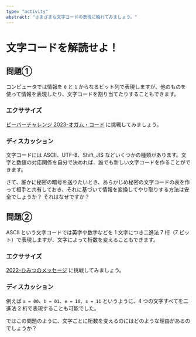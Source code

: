 ```yaml
---
type: "activity"
abstract: "さまざまな文字コードの表現に触れてみましょう。"
---
```


# 文字コードを解読せよ！

## 問題①

コンピュータでは情報を `0` と `1` からなるビット列で表現しますが、他のものを使って情報を表現したり、文字コードを割り当てたりすることもできます。

### エクササイズ

[ビーバーチャレンジ 2023-オガム・コード](https://bebras.eplang.jp/index.php?2023-%E3%82%AA%E3%82%AC%E3%83%A0%E3%83%BB%E3%82%B3%E3%83%BC%E3%83%89) に挑戦してみましょう。

### ディスカッション

文字コードには ASCII、UTF-8、Shift_JIS などいくつかの種類があります。文字と数値の対応関係を自分で決めれば、誰でも新しい文字コードを作ることができます。

さて、誰かに秘密の暗号を送りたいとき、あらかじめ秘密の文字コードの表を作って相手と共有しておき、それに基づいて情報を変換してやり取りする方法は安全でしょうか？ それはなぜですか？

## 問題②

ASCII という文字コードでは英字や数字などを 1 文字につき二進法 7 桁（7 ビット）で表現しますが、文字によって桁数を変えることもできます。

### エクササイズ

[2022-ひみつのメッセージ](https://bebras.eplang.jp/index.php?2022-) に挑戦してみましょう。

### ディスカッション

例えば `a = 00`、`b = 01`、`e = 10`、`s = 11` というように、4 つの文字すべてを二進法 2 桁で表現することも可能でした。

ではこの問題のように、文字ごとに桁数を変えるのにはどのような理由があるのでしょうか？
